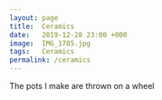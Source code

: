 ```yaml
---
layout: page
title:  Ceramics
date:   2019-12-28 23:00 +000
image:  IMG_1785.jpg
tags:   Ceramics
permalink: /ceramics
---
```

The pots I make are thrown on a wheel
